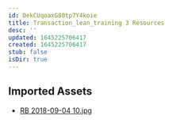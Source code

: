 ```yaml
---
id: DekCUqoaxG80tp7Y4koie
title: Transaction_lean_training 3 Resources
desc: ''
updated: 1645225706417
created: 1645225706417
stub: false
isDir: true
---
```

## Imported Assets
- [RB 2018-09-04 10.jpg](/assets/rb-2018-09-04-10-YmXfy1KW9Xya.jpg)
